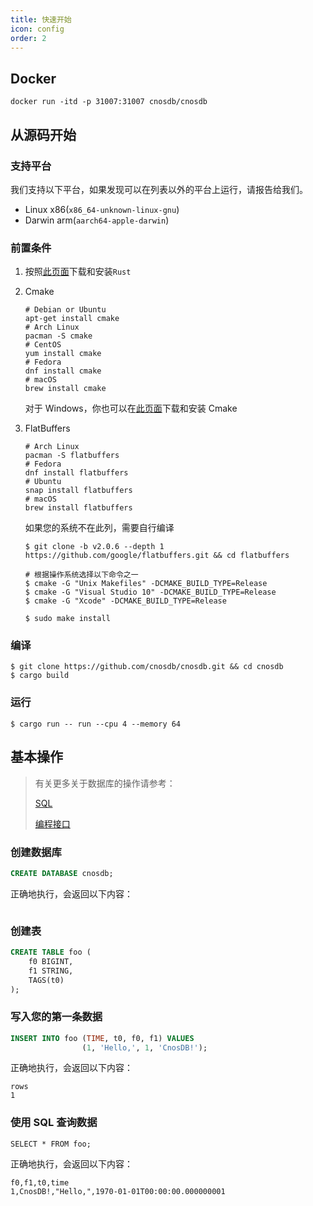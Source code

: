 ```yaml
---
title: 快速开始
icon: config
order: 2
---
```


## Docker

```shell
docker run -itd -p 31007:31007 cnosdb/cnosdb
```

## **从源码开始**

### **支持平台**

我们支持以下平台，如果发现可以在列表以外的平台上运行，请报告给我们。

- Linux x86(`x86_64-unknown-linux-gnu`)
- Darwin arm(`aarch64-apple-darwin`)

### **前置条件**

1. 按照[此页面](https://www.rust-lang.org/learn/get-started)下载和安装`Rust`
2. Cmake
   ```shell
   # Debian or Ubuntu
   apt-get install cmake
   # Arch Linux
   pacman -S cmake
   # CentOS
   yum install cmake
   # Fedora
   dnf install cmake
   # macOS
   brew install cmake
   ```
   对于 Windows，你也可以在[此页面](https://cmake.org/download/)下载和安装 Cmake
3. FlatBuffers

   ```shell
   # Arch Linux
   pacman -S flatbuffers
   # Fedora
   dnf install flatbuffers
   # Ubuntu
   snap install flatbuffers
   # macOS
   brew install flatbuffers
   ```

   如果您的系统不在此列，需要自行编译

   ```shell
   $ git clone -b v2.0.6 --depth 1 https://github.com/google/flatbuffers.git && cd flatbuffers

   # 根据操作系统选择以下命令之一
   $ cmake -G "Unix Makefiles" -DCMAKE_BUILD_TYPE=Release
   $ cmake -G "Visual Studio 10" -DCMAKE_BUILD_TYPE=Release
   $ cmake -G "Xcode" -DCMAKE_BUILD_TYPE=Release

   $ sudo make install
   ```

### **编译**

```shell
$ git clone https://github.com/cnosdb/cnosdb.git && cd cnosdb
$ cargo build
```

### **运行**

```shell
$ cargo run -- run --cpu 4 --memory 64
```

## 基本操作

> 有关更多关于数据库的操作请参考：
>
> [SQL](reference/sql.md)
>
> [编程接口](reference/api.md)

### 创建数据库

```sql
CREATE DATABASE cnosdb;
```

正确地执行，会返回以下内容：
```

```
### 创建表
```sql
CREATE TABLE foo (
    f0 BIGINT,
    f1 STRING,
    TAGS(t0)
);
```

### 写入您的第一条数据
```sql
INSERT INTO foo (TIME, t0, f0, f1) VALUES 
                (1, 'Hello,', 1, 'CnosDB!');
```

正确地执行，会返回以下内容：
```
rows
1
```

### 使用 SQL 查询数据

```
SELECT * FROM foo;
```

正确地执行，会返回以下内容：

```
f0,f1,t0,time
1,CnosDB!,"Hello,",1970-01-01T00:00:00.000000001
```
